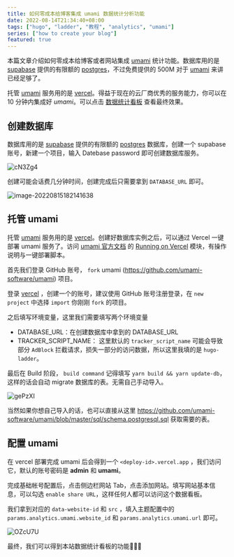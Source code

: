 ```yaml
---
title: 如何零成本给博客集成 umami 数据统计分析功能
date: 2022-08-14T21:34:40+08:00
tags: ["hugo", "ladder", "教程", "analytics", "umami"]
series: ["how to create your blog"]
featured: true
---
```

本篇文章介绍如何零成本给博客或者网站集成 [umami](https://umami.is/) 统计功能。数据库用的是 [supabase](https://app.supabase.com/) 提供的有限额的 [postgres](https://supabase.com/docs/guides/database)，不过免费提供的 500M 对于  [umami](https://umami.is/) 来讲已经足够了。

托管 [umami](https://umami.is/) 服务用的是 [vercel](https://vercel.com/)。得益于现在的云厂商优秀的服务能力，你可以在 10 分钟内集成好 *umami*。可以点击 [数据统计看板](https://umami-ochre-nu.vercel.app/share/o3zAba1V/guangzhengli) 查看最终效果。

<!--more-->

## 创建数据库

数据库用的是 [supabase](https://app.supabase.com/) 提供的有限额的 [postgres](https://supabase.com/docs/guides/database) 数据库，创建一个 supabase 账号，新建一个项目，输入 Datebase password 即可创建数据库服务。

![cN3Zg4](https://cdn.jsdelivr.net/gh/guangzhengli/PicURL@master/uPic/cN3Zg4.png)

创建可能会话费几分钟时间，创建完成后只需要拿到 `DATABASE_URL` 即可。

![image-20220815182141638](https://cdn.jsdelivr.net/gh/guangzhengli/PicURL@master/uPic/image-20220815182141638.png)

## 托管 umami

托管 [umami](https://umami.is/) 服务用的是 [vercel](https://vercel.com/)。创建好数据库实例之后，可以通过 Vercel 一键部署 umami 服务了。访问 [umami 官方文档](https://umami.is/) 的 [Running on Vercel](https://umami.is/docs/running-on-vercel) 模块，有操作说明与一键部署脚本。

首先我们登录 GitHub 账号， `fork` umami (https://github.com/umami-software/umami) 项目。

登录 [vercel](https://vercel.com/) ，创建一个的账号，建议使用 GitHub 账号注册登录，在 `new project` 中选择 `import` 你刚刚 `fork` 的项目。

之后填写环境变量，这里我们需要填写两个环境变量

* DATABASE_URL：在创建数据库中拿到的 DATABASE_URL
* TRACKER_SCRIPT_NAME： 这里默认的 `tracker_script_name` 可能会导致部分  `AdBlock` 拦截请求，损失一部分的访问数据，所以这里我填的是 `hugo-ladder`。

最后在 Build 阶段， `build command`  记得填写 `yarn build && yarn update-db`，这样的话会自动 migrate 数据库的表。无需自己手动导入。

![gePzXI](https://cdn.jsdelivr.net/gh/guangzhengli/PicURL@master/uPic/gePzXI.png)

当然如果你想自己导入的话，也可以直接从这里 https://github.com/umami-software/umami/blob/master/sql/schema.postgresql.sql 获取需要的表。

## 配置 umami

在 vercel 部署完成 umami 后会得到一个 `<deploy-id>.vercel.app` ，我们访问它，默认的账号密码是 **admin** 和 **umami**。

完成基础帐号配置后，点击侧边栏网站 Tab，点击添加网站。填写网站基本信息，可以勾选 `enable share URL`，这样任何人都可以访问这个数据看板。

我们拿到对应的 `data-website-id` 和 `src` ，填入主题配置中的 `params.analytics.umami.website_id` 和  `params.analytics.umami.url` 即可。 

![OZcU7U](https://cdn.jsdelivr.net/gh/guangzhengli/PicURL@master/uPic/OZcU7U.png)

最终，我们可以得到本站数据统计看板的功能🎉🎉🎉
